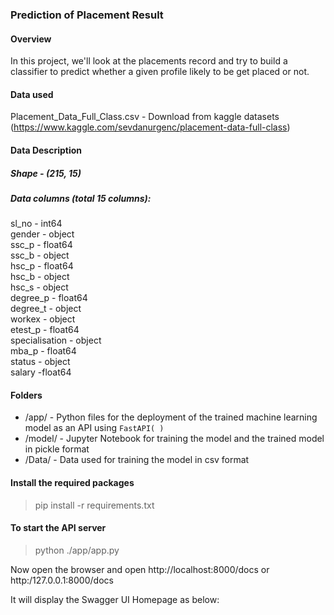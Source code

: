 ### Prediction of Placement Result

#### Overview 

In this project, we'll look at the placements record and try to build a classifier to predict whether a given profile likely to be get placed or not.

#### Data used

Placement_Data_Full_Class.csv - Download from kaggle datasets (https://www.kaggle.com/sevdanurgenc/placement-data-full-class)

#### Data Description

##### Shape - (215, 15)

##### Data columns (total 15 columns):
sl_no - int64<br>
gender -  object<br>
ssc_p - float64<br>
ssc_b - object<br>
hsc_p - float64<br>
hsc_b - object<br>
hsc_s - object<br>
degree_p - float64<br>
degree_t - object<br>
workex - object<br>
etest_p - float64<br>
specialisation - object<br>
mba_p - float64<br>
status - object<br>
salary -float64<br>

#### Folders

* /app/ - Python files for the deployment of the trained machine learning model as an API using `FastAPI( )`
* /model/ - Jupyter Notebook for training the model and the trained model in pickle format
* /Data/ - Data used for training the model in csv format

#### Install the required packages

> pip install -r requirements.txt

#### To start the API server

> python ./app/app.py

Now open the browser and open http://localhost:8000/docs or http:/127.0.0.1:8000/docs

It will display the Swagger UI Homepage as below: 


